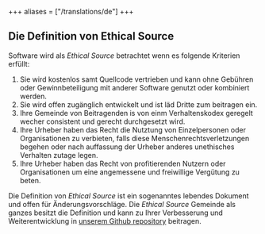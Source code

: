 +++
aliases = ["/translations/de"]
+++

## Die Definition von Ethical Source

Software wird als _Ethical Source_ betrachtet wenn es folgende Kriterien erfüllt:

1. Sie wird kostenlos samt Quellcode vertrieben und kann ohne Gebühren oder Gewinnbeteiligung mit anderer Software genutzt oder kombiniert werden.
1. Sie wird offen zugänglich entwickelt und ist läd Dritte zum beitragen ein.
1. Ihre Gemeinde von Beitragenden is von einm Verhaltenskodex geregelt wecher consistent und gerecht durchgesetzt wird.
1. Ihre Urheber haben das Recht die Nutztung von Einzelpersonen oder Organisationen zu verbieten, falls diese Menschenrechtsverletzungen begehen oder nach auffassung der Urheber anderes unethisches Verhalten zutage legen.
1. Ihre Urheber haben das Recht von profitierenden Nutzern oder Organisationen um eine angemessene und freiwillige Vergütung zu beten.

Die Definition von _Ethical Source_ ist ein sogenanntes lebendes Dokument und offen für Änderungsvorschläge. Die _Ethical Source_ Gemeinde als ganzes besitzt die Definition und kann zu Ihrer Verbesserung und Weiterentwicklung in [unserem Github repository](https://github.com/ContributorCovenant/ethicalsource "Ethical Source Definition source code") beitragen.
